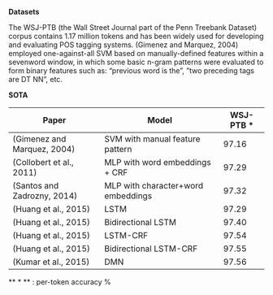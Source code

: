 **Datasets**

The WSJ-PTB (the Wall Street Journal part of the Penn Treebank Dataset) corpus contains 1.17 million tokens and has been widely used for developing and evaluating POS tagging systems. (Gimenez and Marquez, 2004) employed one-against-all SVM based on manually-defined features within a sevenword window, in which some basic n-gram patterns were evaluated to form binary features such as: “previous word is the”, ”two preceding tags are DT NN”, etc.

**SOTA**

| Paper                         | Model                              | WSJ-PTB * |
|-------------------------------|------------------------------------|--------------------------------|
| (Gimenez and Marquez, 2004)   | SVM with manual feature pattern    | 97.16                          |
| (Collobert et al., 2011)      | MLP with word embeddings + CRF     | 97.29                          |
| (Santos and Zadrozny, 2014)   | MLP with character+word embeddings | 97.32                          |
| (Huang et al., 2015)          | LSTM                               | 97.29                          |
| (Huang et al., 2015)          | Bidirectional LSTM                 | 97.40                          |
| (Huang et al., 2015)          | LSTM-CRF                           | 97.54                          |
| (Huang et al., 2015)          | Bidirectional LSTM-CRF             | 97.55                          |
| (Kumar et al., 2015)          | DMN                                | 97.56                          |

** * ** : per-token accuracy %